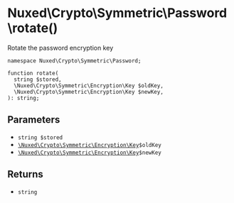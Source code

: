 # Nuxed\\Crypto\\Symmetric\\Password\\rotate()




Rotate the password encryption key




``` Hack
namespace Nuxed\Crypto\Symmetric\Password;

function rotate(
  string $stored,
  \Nuxed\Crypto\Symmetric\Encryption\Key $oldKey,
  \Nuxed\Crypto\Symmetric\Encryption\Key $newKey,
): string;
```




## Parameters




+ ` string $stored `
+ [` \Nuxed\Crypto\Symmetric\Encryption\Key `](<class.Nuxed.Crypto.Symmetric.Encryption.Key.md>)`` $oldKey ``
+ [` \Nuxed\Crypto\Symmetric\Encryption\Key `](<class.Nuxed.Crypto.Symmetric.Encryption.Key.md>)`` $newKey ``




## Returns




* ` string `